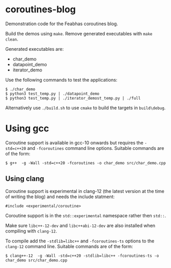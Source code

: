 # coroutines-blog

Demonstration code for the Feabhas coroutines blog.

Build the demos using `make`. Remove generated executables with `make clean`.

Generated executables are:
   * char_demo 
   * datapoint_demo 
   * iterator_demo

Use the following commands to test the applications:

```
$ ./char_demo
$ python3 test_temp.py | ./datapoint_demo
$ python3 test_temp.py | ./iterator_demost_temp.py | ./full
```

Alternatively use `./build.sh` to use `cmake` to build the targets in `build\debug`.

# Using gcc

Coroutine support is available in gcc-10 onwards but requires the 
`-std=c++20` and  `-fcoroutines` command line options. Suitable commands are
of the form:

```
$ g++  -g -Wall -std=c++20 -fcoroutines -o char_demo src/char_demo.cpp
```

## Using clang

Coroutine support is experimental in clang-12 (the latest version at the time
of writing the blog) and needs the include statment:

```
#include <experimental/coroutine>
```

Coroutine support is in the `std::experimental` namespace rather then `std::`.

Make sure `libc++-12-dev` and `libc++abi-12-dev` are 
also installed when compiling with `clang-12`.

To compile add the `-stdlib=libc++` and  `-fcoroutines-ts` options to the 
`clang-12` command line. Suitable commands are of the form:

```
$ clang++-12  -g -Wall -std=c++20 -stdlib=libc++ -fcoroutines-ts -o char_demo src/char_demo.cpp
```
